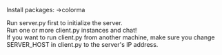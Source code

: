 Install packages:
->colorma

Run server.py first to initialize the server.<br>
Run one or more client.py instances and chat!<br>
If you want to run client.py from another machine, make sure you change SERVER_HOST in client.py to the server's IP address.
